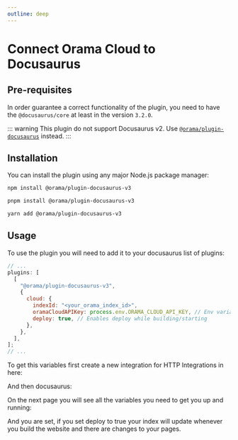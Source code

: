 ```yaml
---
outline: deep
---
```


# Connect Orama Cloud to Docusaurus

## Pre-requisites

In order guarantee a correct functionality of the plugin, you need to have the `@docusaurus/core` at least in the version `3.2.0`.

::: warning
This plugin do not support Docusaurus v2. Use [`@orama/plugin-docusaurus`](https://www.npmjs.com/package/@orama/plugin-docusaurus) instead.
:::

## Installation

You can install the plugin using any major Node.js package manager:

```bash copy
npm install @orama/plugin-docusaurus-v3
```

```bash copy
pnpm install @orama/plugin-docusaurus-v3
```

```bash copy
yarn add @orama/plugin-docusaurus-v3
```

## Usage

To use the plugin you will need to add it to your docusaurus list of plugins:

```js
// ...
plugins: [
  [
    "@orama/plugin-docusaurus-v3",
    {
      cloud: {
        indexId: "<your_orama_index_id>",
        oramaCloudAPIKey: process.env.ORAMA_CLOUD_API_KEY, // Env variable suggested
        deploy: true, // Enables deploy while building/starting
      },
    },
  ],
];
// ...
```

To get this variables first create a new integration for HTTP Integrations in here:

<ZoomImg
  src='/oss/docussarus-1.png'
  alt='select integrations'
/>

And then docusaurus:

<ZoomImg
  src='/oss/docussarus-2.png'
  alt='Select Docusaurus'
/>

On the next page you will see all the variables you need to get you up and running:

<ZoomImg
  src='/oss/docussarus-3.png'
  alt="the variables"
/>

And you are set, if you set deploy to true your index will update whenever you build the website and there are changes to your pages.
